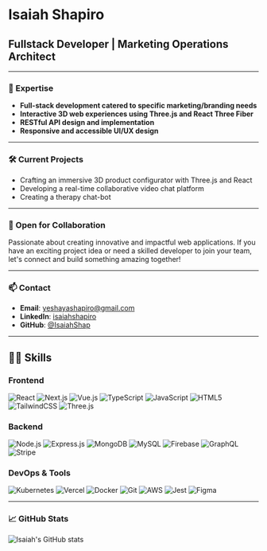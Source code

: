 # Isaiah Shapiro
## Fullstack Developer | Marketing Operations Architect

---

### 🚀 Expertise
- **Full-stack development catered to specific marketing/branding needs**
- **Interactive 3D web experiences using Three.js and React Three Fiber**
- **RESTful API design and implementation**
- **Responsive and accessible UI/UX design**

---

### 🛠️ Current Projects
- Crafting an immersive 3D product configurator with Three.js and React
- Developing a real-time collaborative video chat platform
- Creating a therapy chat-bot

---

### 💼 Open for Collaboration
Passionate about creating innovative and impactful web applications. If you have an exciting project idea or need a skilled developer to join your team, let's connect and build something amazing together!

---

### 📫 Contact
- **Email**: [yeshayashapiro@gmail.com](mailto:yeshayashapiro@gmail.com)
- **LinkedIn**: [isaiahshapiro](https://www.linkedin.com/in/isaiahshapiro)
- **GitHub**: [@IsaiahShap](https://github.com/IsaiahShap)

---

## 👨‍💻 Skills

### Frontend
![React](https://img.shields.io/badge/-React-61DAFB?style=flat-square&logo=react&logoColor=black)
![Next.js](https://img.shields.io/badge/-Next.js-000000?style=flat-square&logo=next.js&logoColor=white)
![Vue.js](https://img.shields.io/badge/-Vue.js-4FC08D?style=flat-square&logo=vue.js&logoColor=white)
![TypeScript](https://img.shields.io/badge/-TypeScript-3178C6?style=flat-square&logo=typescript&logoColor=white)
![JavaScript](https://img.shields.io/badge/-JavaScript-F7DF1E?style=flat-square&logo=javascript&logoColor=black)
![HTML5](https://img.shields.io/badge/-HTML5-E34F26?style=flat-square&logo=html5&logoColor=white)
![TailwindCSS](https://img.shields.io/badge/-TailwindCSS-38B2AC?style=flat-square&logo=tailwind-css&logoColor=white)
![Three.js](https://img.shields.io/badge/-Three.js-000000?style=flat-square&logo=three.js&logoColor=white)

### Backend
![Node.js](https://img.shields.io/badge/-Node.js-339933?style=flat-square&logo=node.js&logoColor=white)
![Express.js](https://img.shields.io/badge/-Express.js-000000?style=flat-square&logo=express&logoColor=white)
![MongoDB](https://img.shields.io/badge/-MongoDB-47A248?style=flat-square&logo=mongodb&logoColor=white)
![MySQL](https://img.shields.io/badge/-MySQL-4479A1?style=flat-square&logo=mysql&logoColor=white)
![Firebase](https://img.shields.io/badge/-Firebase-FFCA28?style=flat-square&logo=firebase&logoColor=white)
![GraphQL](https://img.shields.io/badge/-GraphQL-E10098?style=flat-square&logo=graphql&logoColor=white)
![Stripe](https://img.shields.io/badge/-Stripe-008CDD?style=flat-square&logo=stripe&logoColor=white)

### DevOps & Tools
![Kubernetes](https://img.shields.io/badge/-Kubernetes-326CE5?style=flat-square&logo=kubernetes&logoColor=white)
![Vercel](https://img.shields.io/badge/-Vercel-000000?style=flat-square&logo=vercel&logoColor=white)
![Docker](https://img.shields.io/badge/-Docker-2496ED?style=flat-square&logo=docker&logoColor=white)
![Git](https://img.shields.io/badge/-Git-F05032?style=flat-square&logo=git&logoColor=white)
![AWS](https://img.shields.io/badge/-AWS-232F3E?style=flat-square&logo=amazon-aws&logoColor=white)
![Jest](https://img.shields.io/badge/-Jest-C21325?style=flat-square&logo=jest&logoColor=white)
![Figma](https://img.shields.io/badge/-Figma-F24E1E?style=flat-square&logo=figma&logoColor=white)

---

### 📈 GitHub Stats
![Isaiah's GitHub stats](https://github-readme-stats.vercel.app/api?username=Isaiahshap&show_icons=true&theme=radical)

